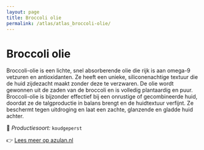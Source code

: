 ```yaml
---
layout: page
title: Broccoli olie
permalink: /atlas/atlas_broccoli-olie/
---
```


# Broccoli olie

Broccoli-olie is een lichte, snel absorberende olie die rijk is aan omega-9 vetzuren en antioxidanten. Ze heeft een unieke, siliconenachtige textuur die de huid zijdezacht maakt zonder deze te verzwaren. De olie wordt gewonnen uit de zaden van de broccoli en is volledig plantaardig en puur. Broccoli-olie is bijzonder effectief bij een onrustige of gecombineerde huid, doordat ze de talgproductie in balans brengt en de huidtextuur verfijnt. Ze beschermt tegen uitdroging en laat een zachte, glanzende en gladde huid achter.

🔧 *Productiesoort:* `koudgeperst`

👉 [Lees meer op azulan.nl](https://azulan.nl/atlas/broccoli-olie)